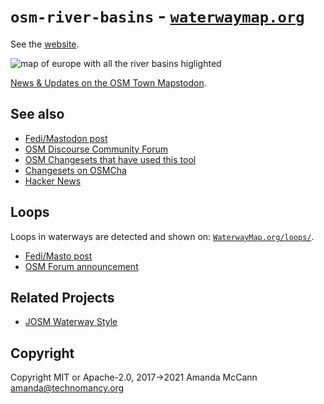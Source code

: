 # `osm-river-basins` - [`waterwaymap.org`](https://waterwaymap.org)

See the [website](https://waterwaymap.org).

![map of europe with all the river basins higlighted](https://waterwaymap.org/screenshot.png)

[News & Updates on the OSM Town Mapstodon](https://en.osm.town/@amapanda/tagged/WaterwayMapOrg).

## See also

* [Fedi/Mastodon post](https://en.osm.town/@amapanda/110118513232919061)
* [OSM Discourse Community Forum](https://community.openstreetmap.org/t/osm-river-basins-website-to-show-how-are-rivers-in-osm-connected/102655)
* [OSM Changesets that have used this tool](https://resultmaps.neis-one.org/osm-changesets?comment=RiverMapping)
* [Changesets on OSMCha](https://osmcha.org/?filters=%7B%22metadata%22%3A%5B%7B%22label%22%3A%22hashtags%3D%23RiverMapping%22%2C%22value%22%3A%22hashtags%3D%23RiverMapping%22%7D%5D%7D)
* [Hacker News](https://news.ycombinator.com/item?id=37321292)

## Loops

Loops in waterways are detected and shown on: [`WaterwayMap.org/loops/`](https://waterwaymap.org/loops/).

* [Fedi/Masto post](https://en.osm.town/@amapanda/111658136395447174)
* [OSM Forum announcement](https://community.openstreetmap.org/t/the-wonders-of-early-medieval-fore-abbey-and-osm-river-topology-today-i-e-waterwaymap-org-is-going-around-in-circles/107497)

## Related Projects

* [JOSM Waterway Style](https://josm.openstreetmap.de/wiki/Styles/Waterways)

## Copyright

Copyright MIT or Apache-2.0, 2017→2021 Amanda McCann <amanda@technomancy.org>

